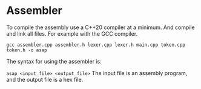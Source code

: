 # Assembler

To compile the assembly use a C++20 compiler at a minimum. And compile and link all files. For example with the GCC compiler.

```gcc assembler.cpp assembler.h lexer.cpp lexer.h main.cpp token.cpp token.h -o asap```


The syntax for using the assembler is:

```asap <input_file> <output_file>``` The input file is an assembly program, and the output file is a hex file.
